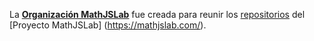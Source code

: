 La **[Organización MathJSLab](https://github.com/MathJSLab)** fue creada para
reunir los [repositorios](https://github.com/orgs/MathJSLab/repositories) del
[Proyecto MathJSLab] (https://mathjslab.com/).
